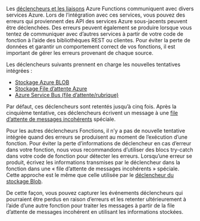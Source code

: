 Les [déclencheurs et les liaisons](..\articles\azure-functions\functions-triggers-bindings.md) Azure Functions communiquent avec divers services Azure. Lors de l’intégration avec ces services, vous pouvez des erreurs qui proviennent des API des services Azure sous-jacents peuvent être déclenchées. Des erreurs peuvent également se produire lorsque vous tentez de communiquer avec d’autres services à partir de votre code de fonction à l’aide des bibliothèques REST ou clientes. Pour éviter la perte de données et garantir un comportement correct de vos fonctions, il est important de gérer les erreurs provenant de chaque source.

Les déclencheurs suivants prennent en charge les nouvelles tentatives intégrées :

* [Stockage Azure BLOB](../articles/azure-functions/functions-bindings-storage-blob.md)
* [Stockage File d’attente Azure](../articles/azure-functions/functions-bindings-storage-queue.md)
* [Azure Service Bus (file d’attente/rubrique)](../articles/azure-functions/functions-bindings-service-bus.md)

Par défaut, ces déclencheurs sont retentés jusqu’à cinq fois. Après la cinquième tentative, ces déclencheurs écrivent un message à une [file d’attente de messages incohérents](..\articles\azure-functions\functions-bindings-storage-queue.md#trigger---poison-messages) spéciale. 

Pour les autres déclencheurs Fonctions, il n’y a pas de nouvelle tentative intégrée quand des erreurs se produisent au moment de l’exécution d’une fonction. Pour éviter la perte d’informations de déclencheur en cas d’erreur dans votre fonction, nous vous recommandons d’utiliser des blocs try-catch dans votre code de fonction pour détecter les erreurs. Lorsqu’une erreur se produit, écrivez les informations transmises par le déclencheur dans la fonction dans une « file d’attente de messages incohérents » spéciale. Cette approche est le même que celle utilisée par le [déclencheur du stockage Blob](..\articles\azure-functions\functions-bindings-storage-blob.md#trigger---poison-blobs). 

De cette façon, vous pouvez capturer les événements déclencheurs qui pourraient être perdus en raison d’erreurs et les retenter ultérieurement à l’aide d’une autre fonction pour traiter les messages à partir de la file d’attente de messages incohérent en utilisant les informations stockées.  
